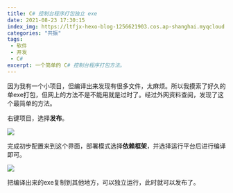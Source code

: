 ```yaml
---
title: C# 控制台程序打包独立 exe
date: 2021-08-23 17:30:15
index_img: https://ltfjx-hexo-blog-1256621903.cos.ap-shanghai.myqcloud.com/blog_pic/210823_1/cover.png
categories: "共振"
tags:
 - 软件
 - 开发
 - C#
excerpt: 一个简单的 C# 控制台程序打包方法。
---
```



因为我有一个小项目，但编译出来发现有很多文件，太麻烦。所以我摸索了好久的单exe打包，但网上的方法不是不能用就是过时了。经过外网资料查阅，发现了这个最简单的方法。

右键项目，选择**发布**。

![](https://ltfjx-hexo-blog-1256621903.cos.ap-shanghai.myqcloud.com/blog_pic/210823_1/1.png)

完成初步配置来到这个界面，部署模式选择**依赖框架**，并选择运行平台后进行编译即可。

![](https://ltfjx-hexo-blog-1256621903.cos.ap-shanghai.myqcloud.com/blog_pic/210823_1/2.png)

把编译出来的exe复制到其他地方，可以独立运行，此时就可以发布了。

